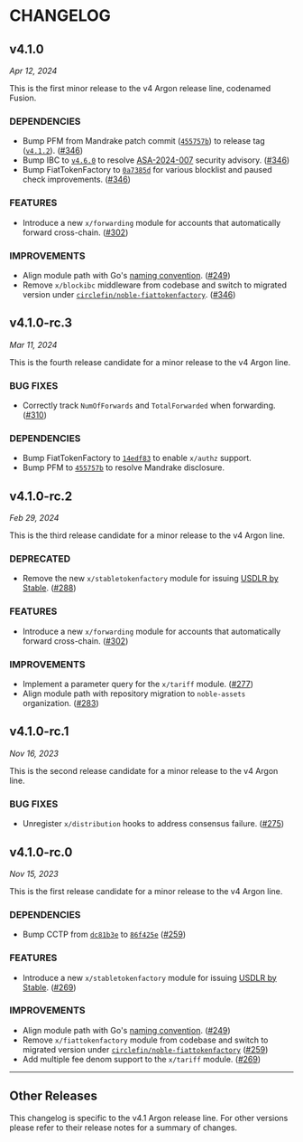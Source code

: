 # CHANGELOG

## v4.1.0

*Apr 12, 2024*

This is the first minor release to the v4 Argon release line, codenamed Fusion.

### DEPENDENCIES

- Bump PFM from Mandrake patch commit ([`455757b`](https://github.com/cosmos/ibc-apps/commit/455757bb5771c29cf2f83b59e37f6513e07c92be)) to release tag ([`v4.1.2`](https://github.com/cosmos/ibc-apps/releases/tag/middleware%2Fpacket-forward-middleware%2Fv4.1.2)). ([#346](https://github.com/noble-assets/noble/pull/346))
- Bump IBC to [`v4.6.0`](https://github.com/cosmos/ibc-go/releases/tag/v4.6.0) to resolve [ASA-2024-007](https://github.com/cosmos/ibc-go/security/advisories/GHSA-j496-crgh-34mx) security advisory. ([#346](https://github.com/noble-assets/noble/pull/346))
- Bump FiatTokenFactory to [`0a7385d`](https://github.com/circlefin/noble-fiattokenfactory/commit/0a7385d9a37744ced1e4d61eae10de2b117f482b) for various blocklist and paused check improvements. ([#346](https://github.com/noble-assets/noble/pull/346))

### FEATURES

- Introduce a new `x/forwarding` module for accounts that automatically forward cross-chain. ([#302](https://github.com/noble-assets/noble/pull/302))

### IMPROVEMENTS

- Align module path with Go's [naming convention](https://go.dev/doc/modules/version-numbers#major-version). ([#249](https://github.com/noble-assets/noble/pull/249))
- Remove `x/blockibc` middleware from codebase and switch to migrated version under [`circlefin/noble-fiattokenfactory`](https://github.com/circlefin/noble-fiattokenfactory). ([#346](https://github.com/noble-assets/noble/pull/346))

## v4.1.0-rc.3

*Mar 11, 2024*

This is the fourth release candidate for a minor release to the v4 Argon line.

### BUG FIXES

- Correctly track `NumOfForwards` and `TotalForwarded` when forwarding. ([#310](https://github.com/noble-assets/noble/pull/310))

### DEPENDENCIES

- Bump FiatTokenFactory to [`14edf83`](https://github.com/circlefin/noble-fiattokenfactory/commit/14edf83ee1c96055e2c17ea56ca9dd303d3c14f6) to enable `x/authz` support.
- Bump PFM to [`455757b`](https://github.com/cosmos/ibc-apps/commit/455757bb5771c29cf2f83b59e37f6513e07c92be) to resolve Mandrake disclosure.

## v4.1.0-rc.2

*Feb 29, 2024*

This is the third release candidate for a minor release to the v4 Argon line.

### DEPRECATED

- Remove the new `x/stabletokenfactory` module for issuing [USDLR by Stable](https://withstable.com). ([#288](https://github.com/noble-assets/noble/pull/288))

### FEATURES

- Introduce a new `x/forwarding` module for accounts that automatically forward cross-chain. ([#302](https://github.com/noble-assets/noble/pull/302))

### IMPROVEMENTS

- Implement a parameter query for the `x/tariff` module. ([#277](https://github.com/noble-assets/noble/pull/277))
- Align module path with repository migration to `noble-assets` organization. ([#283](https://github.com/noble-assets/noble/pull/283))

## v4.1.0-rc.1

*Nov 16, 2023*

This is the second release candidate for a minor release to the v4 Argon line.

### BUG FIXES

- Unregister `x/distribution` hooks to address consensus failure. ([#275](https://github.com/noble-assets/noble/pull/275))

## v4.1.0-rc.0

*Nov 15, 2023*

This is the first release candidate for a minor release to the v4 Argon line.

### DEPENDENCIES

- Bump CCTP from [`dc81b3e`](https://github.com/circlefin/noble-cctp/commit/dc81b3e0d566d195c869a213519fcecd38b020a5) to [`86f425e`](https://github.com/circlefin/noble-cctp/commit/86f425e6fac94ff57865dd11b42c95de303e0d96) ([#259](https://github.com/noble-assets/noble/pull/259))

### FEATURES

- Introduce a new `x/stabletokenfactory` module for issuing [USDLR by Stable](https://withstable.com). ([#269](https://github.com/noble-assets/noble/pull/269))

### IMPROVEMENTS

- Align module path with Go's [naming convention](https://go.dev/doc/modules/version-numbers#major-version). ([#249](https://github.com/noble-assets/noble/pull/249))
- Remove `x/fiattokenfactory` module from codebase and switch to migrated version under [`circlefin/noble-fiattokenfactory`](https://github.com/circlefin/noble-fiattokenfactory) ([#259](https://github.com/noble-assets/noble/pull/259))
- Add multiple fee denom support to the `x/tariff` module. ([#269](https://github.com/noble-assets/noble/pull/269))

---

## Other Releases

This changelog is specific to the v4.1 Argon release line. For other versions please refer to their release notes for a summary of changes.

